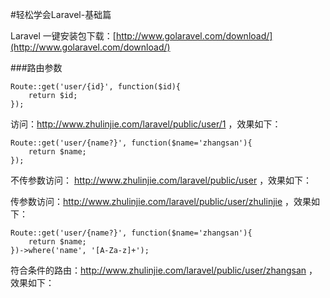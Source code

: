 #轻松学会Laravel-基础篇

Laravel 一键安装包下载：[http://www.golaravel.com/download/](http://www.golaravel.com/download/)  

###路由参数
```
Route::get('user/{id}', function($id){
	return $id;
});
```
访问：http://www.zhulinjie.com/laravel/public/user/1 ，效果如下：

```
Route::get('user/{name?}', function($name='zhangsan'){
	return $name;
});
```
不传参数访问： http://www.zhulinjie.com/laravel/public/user ，效果如下：

传参数访问：http://www.zhulinjie.com/laravel/public/user/zhulinjie ，效果如下：


```
Route::get('user/{name?}', function($name='zhangsan'){
	return $name;
})->where('name', '[A-Za-z]+');
```
符合条件的路由：http://www.zhulinjie.com/laravel/public/user/zhangsan ，效果如下：
